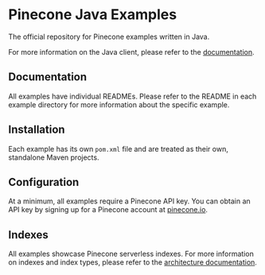# Pinecone Java Examples

The official repository for Pinecone examples written in Java.

For more information on the Java client, please refer to
the [documentation](https://docs.pinecone.io/reference/pinecone-clients#java-client).

## Documentation

All examples have individual READMEs. Please refer to the README in each example directory for more information
about the specific example.

## Installation

Each example has its own `pom.xml` file and are treated as their own, standalone Maven projects.

## Configuration

At a minimum, all examples require a Pinecone API key. You can obtain an API key by signing up for a Pinecone account
at [pinecone.io](https://www.pinecone.io).

## Indexes

All examples showcase Pinecone serverless indexes. For more information on indexes and index types, please refer to
the [architecture documentation](https://docs.pinecone.io/reference/architecture/serverless-architecture).